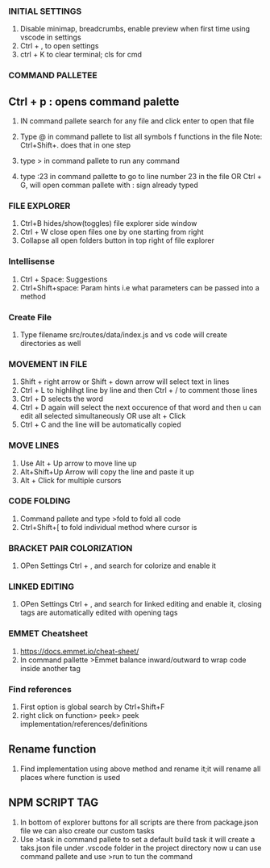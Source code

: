 ### INITIAL SETTINGS
1. Disable minimap, breadcrumbs, enable preview when first time using vscode in settings
2. Ctrl + , to open settings
3. ctrl + K to clear terminal; cls for cmd


### COMMAND PALLETEE 
## Ctrl + p : opens command palette
 1. IN command pallete search for any file and click enter to open that file
 2. Type @ in command pallete to list all symbols f
functions in the file   Note: Ctrl+Shift+.  does that
in one step
3. type > in command pallete to run any command

4. type :23 in command pallette to go to line number 23 in the file
OR Ctrl + G, will open comman pallete with : sign already typed

### FILE EXPLORER
1. Ctrl+B hides/show(toggles) file explorer side window
2. Ctrl + W close open files one by one starting from right
3. Collapse all open folders button in top right 
of file explorer

### Intellisense
1. Ctrl + Space: Suggestions
2. Ctrl+Shift+space: Param hints i.e what parameters
can be passed into a method
### Create File
1. Type filename src/routes/data/index.js and
vs code will create directories as well


### MOVEMENT IN FILE
1. Shift + right arrow or Shift + down arrow will
select text in lines 
2. Ctrl + L to highlihgt line by line and then Ctrl + / to comment those lines
3. Ctrl + D selects the word
4. Ctrl + D again will select the next occurence of that word and then u can edit all selected simultaneously
OR use alt + Click
5. Ctrl + C and the line will be automatically copied

### MOVE LINES
1. Use Alt + Up arrow to move line up
2. Alt+Shift+Up Arrow will copy the line and paste it up
3. Alt + Click for multiple cursors

### CODE FOLDING
1. Command pallete and type >fold to fold all code
2. Ctrl+Shift+[  to fold individual method where cursor is

### BRACKET PAIR COLORIZATION
1. OPen Settings Ctrl + , and search for colorize and enable it

### LINKED EDITING
1.  OPen Settings Ctrl + , and search for linked editing and enable it, closing tags are automatically edited with opening tags

### EMMET Cheatsheet
1. https://docs.emmet.io/cheat-sheet/
2. In command pallette >Emmet balance inward/outward to wrap code inside
another tag

### Find references
1. First option is global search by Ctrl+Shift+F
2. right click on function> peek> peek implementation/references/definitions
 
## Rename function
1. Find implementation using above method and rename it;it will rename all places where function is used 





## NPM SCRIPT TAG
1. In bottom of explorer buttons for all scripts are there from package.json file
we can also create our custom tasks
2. Use >task in command pallete to set a default build task
it will create a taks.json file under .vscode folder in the project directory
 now u can use command pallete and use >run to tun the command

  


 